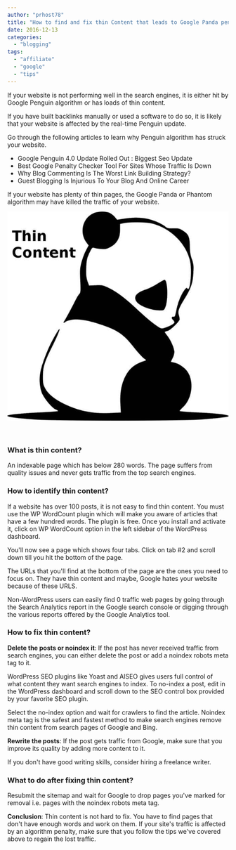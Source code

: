 ```yaml
---
author: "prhost78"
title: "How to find and fix thin Content that leads to Google Panda penalty?"
date: 2016-12-13
categories: 
  - "blogging"
tags: 
  - "affiliate"
  - "google"
  - "tips"
---
```


If your website is not performing well in the search engines, it is either hit by Google Penguin algorithm or has loads of thin content.

If you have built backlinks manually or used a software to do so, it is likely that your website is affected by the real-time Penguin update.

Go through the following articles to learn why Penguin algorithm has struck your website.

- Google Penguin 4.0 Update Rolled Out : Biggest Seo Update
- Best Google Penalty Checker Tool For Sites Whose Traffic Is Down
- Why Blog Commenting Is The Worst Link Building Strategy?
- Guest Blogging Is Injurious To Your Blog And Online Career

If your website has plenty of thin pages, the Google Panda or Phantom algorithm may have killed the traffic of your website.

![Google panda thin content](images/panda-thin-content.jpg)

 

### What is thin content?

An indexable page which has below 280 words. The page suffers from quality issues and never gets traffic from the top search engines.

### How to identify thin content?

If a website has over 100 posts, it is not easy to find thin content. You must use the WP WordCount plugin which will make you aware of articles that have a few hundred words. The plugin is free. Once you install and activate it, click on WP WordCount option in the left sidebar of the WordPress dashboard.

You'll now see a page which shows four tabs. Click on tab #2 and scroll down till you hit the bottom of the page.

The URLs that you'll find at the bottom of the page are the ones you need to focus on. They have thin content and maybe, Google hates your website because of these URLS.

Non-WordPress users can easily find 0 traffic web pages by going through the Search Analytics report in the Google search console or digging through the various reports offered by the Google Analytics tool.

### How to fix thin content?

**Delete the posts or noindex it**: If the post has never received traffic from search engines, you can either delete the post or add a noindex robots meta tag to it.

WordPress SEO plugins like Yoast and AISEO gives users full control of what content they want search engines to index. To no-index a post, edit in the WordPress dashboard and scroll down to the SEO control box provided by your favorite SEO plugin.

Select the no-index option and wait for crawlers to find the article. Noindex meta tag is the safest and fastest method to make search engines remove thin content from search pages of Google and Bing.

**Rewrite the posts**: If the post gets traffic from Google, make sure that you improve its quality by adding more content to it.

If you don't have good writing skills, consider hiring a freelance writer.

### What to do after fixing thin content?

Resubmit the sitemap and wait for Google to drop pages you've marked for removal i.e. pages with the noindex robots meta tag.

**Conclusion**: Thin content is not hard to fix. You have to find pages that don't have enough words and work on them. If your site's traffic is affected by an algorithm penalty, make sure that you follow the tips we've covered above to regain the lost traffic.
